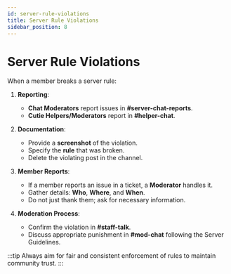 ```yaml
---
id: server-rule-violations
title: Server Rule Violations
sidebar_position: 8
---
```


# Server Rule Violations

When a member breaks a server rule:

1. **Reporting**:

   - **Chat Moderators** report issues in **#server-chat-reports**.
   - **Cutie Helpers/Moderators** report in **#helper-chat**.

2. **Documentation**:

   - Provide a **screenshot** of the violation.
   - Specify the **rule** that was broken.
   - Delete the violating post in the channel.

3. **Member Reports**:

   - If a member reports an issue in a ticket, a **Moderator** handles it.
   - Gather details: **Who**, **Where**, and **When**.
   - Do not just thank them; ask for necessary information.

4. **Moderation Process**:

   - Confirm the violation in **#staff-talk**.
   - Discuss appropriate punishment in **#mod-chat** following the Server Guidelines.

:::tip
Always aim for fair and consistent enforcement of rules to maintain community trust.
:::
